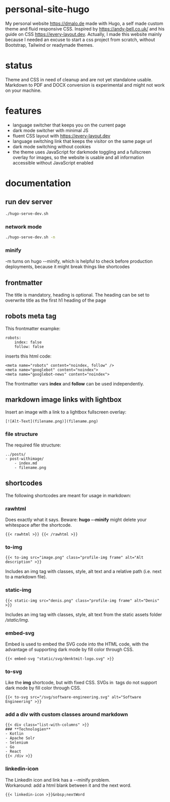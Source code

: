 # personal-site-hugo
My personal website https://dmalo.de made with Hugo, a self made custom theme and fluid responsive CSS. Inspired by https://andy-bell.co.uk/ and his guide on CSS https://every-layout.dev. Actually, I made this website mainly because I needed an excuse to start a css project from scratch, without Bootstrap, Tailwind or readymade themes.

# status
Theme and CSS in need of cleanup and are not yet standalone usable. 
Markdown to PDF and DOCX conversion is experimental and might not work on your machine.

# features
- language switcher that keeps you on the current page
- dark mode switcher with minimal JS
- fluent CSS layout with https://every-layout.dev
- language switching link that keeps the visitor on the same page url
- dark mode switching without cookies
- the theme uses JavaScript for darkmode toggling and a fullscreen overlay for images, so the website is usable and all information accessible without JavaScript enabled


# documentation

## run dev server
```bash
./hugo-serve-dev.sh
```

### network mode
```bash
./hugo-serve-dev.sh -n
```

### minify
-m turns on hugo --minify, which is helpful to check before production deployments, because it might break things like shortcodes

## frontmatter
The title is mandatory, heading is optional.
The heading can be set to overwrite title as the first h1 heading of the page

## robots meta tag
This frontmatter exampke: 
```
robots:
    index: false
    follow: false
```

inserts this html code:
```
<meta name="robots" content="noindex, follow" />
<meta name="googlebot" content="noindex">
<meta name="googlebot-news" content="noindex">
```

The frontmatter vars **index** and **follow** can be used independently.

## markdown image links with lightbox
Insert an image with a link to a lightbox fullscreen overlay:
```
[![Alt-Text](filename.png)](filename.png)
```

### file structure
The required file structure:
```
../posts/
- post-withimage/
    - index.md
    - filename.png
```
## shortcodes
The following shortcodes are meant for usage in markdown:

### rawhtml
Does exactly what it says. Beware: **hugo --minify** might delete your whitespace after the shortcode.
```
{{< rawhtml >}} {{< /rawhtml >}}
```

### to-img
```
{{< to-img src="image.png" class="profile-img frame" alt="Alt description" >}}
```
Includes an img tag with classes, style, alt text and a relative path (i.e. next to a markdown file).

### static-img
```
{{< static-img src="denis.png" class="profile-img frame" alt="Denis" >}}
```
Includes an img tag with classes, style, alt text from the static assets folder */static/img*.

### embed-svg
Embed is used to embed the SVG code into the HTML code, with the advantage of supporting dark mode by fill color through CSS.
```
{{< embed-svg "static/svg/denktmit-logo.svg" >}}
```

### to-svg
Like the **img** shortcode, but with fixed CSS. SVGs in <img> tags do not support dark mode by fill color through CSS.
```
{{< to-svg src="/svg/software-engineering.svg" alt="Software Engineering" >}}
```

### add a div with custom classes around markdown
```
{{< div class="list-with-columns" >}}
### **Technologien**
- Kotlin
- Apache Solr
- Selenium
- Go
- React
{{< /div >}}
```

### linkedin-icon
The LinkedIn icon and link has a --minify problem.   
Workaround: add a html blank between it and the next word.
```
{{< linkedin-icon >}}&nbsp;nextWord
```
